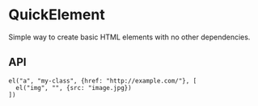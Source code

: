 # QuickElement

Simple way to create basic HTML elements with no other dependencies.

## API

```
el("a", "my-class", {href: "http://example.com/"}, [
  el("img", "", {src: "image.jpg})
])
```
